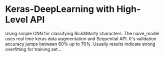 # Keras-DeepLearning with High-Level API

Using simple CNN for classifying Rick&Morty characters. The naive_model uses real time
keras data augmentation and Sequential API. It's validation accuracy jumps between 60%
up to 70%. Usually results indicate strong overfitting for training set...